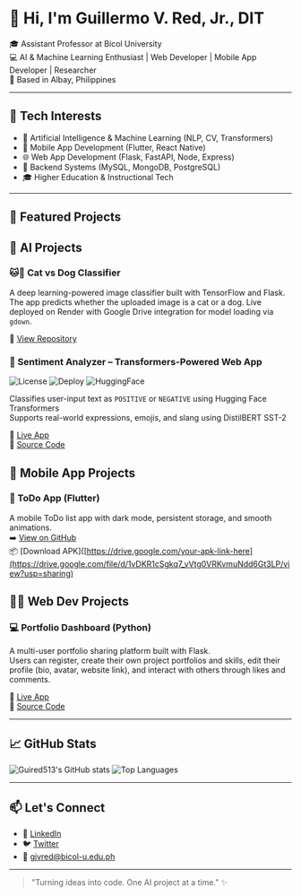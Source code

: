 # 👋 Hi, I'm Guillermo V. Red, Jr., DIT

🎓 Assistant Professor at Bicol University  
💻 AI & Machine Learning Enthusiast | Web Developer | Mobile App Developer | Researcher  
📍 Based in Albay, Philippines  

---

## 🧰 Tech Interests
- 🤖 Artificial Intelligence & Machine Learning (NLP, CV, Transformers)
- 📱 Mobile App Development (Flutter, React Native)
- 🌐 Web App Development (Flask, FastAPI, Node, Express)
- 🐘 Backend Systems (MySQL, MongoDB, PostgreSQL)
- 🎓 Higher Education & Instructional Tech

---

## 🚀 Featured Projects

## 🔬 AI Projects

### 🐱🐶 Cat vs Dog Classifier
A deep learning-powered image classifier built with TensorFlow and Flask. The app predicts whether the uploaded image is a cat or a dog. Live deployed on Render with Google Drive integration for model loading via `gdown`.

🔗 [View Repository](https://github.com/guired513/cat-vs-dog-classifier)

### 🧠 Sentiment Analyzer – Transformers-Powered Web App
![License](https://img.shields.io/github/license/guired513/sentiment-analyzer?style=flat-square)
![Deploy](https://img.shields.io/badge/Deployed%20on-Render-blue?style=flat-square)
![HuggingFace](https://img.shields.io/badge/Model-DistilBERT-orange?style=flat-square)

Classifies user-input text as `POSITIVE` or `NEGATIVE` using Hugging Face Transformers  
Supports real-world expressions, emojis, and slang using DistilBERT SST-2

🔗 [Live App](https://sentiment-analyzer-tfs2.onrender.com)  
📁 [Source Code](https://github.com/guired513/sentiment-analyzer)

## 📱 Mobile App Projects

### 📝 ToDo App (Flutter)
A mobile ToDo list app with dark mode, persistent storage, and smooth animations.  
➡️ [View on GitHub](https://github.com/guired513/todo_app)  
📦 [Download APK]([https://drive.google.com/your-apk-link-here](https://drive.google.com/file/d/1vDKR1cSgkq7_vVtg0VRKvmuNdd6Gt3LP/view?usp=sharing)

## 🧑‍💻 Web Dev Projects

### 💻 Portfolio Dashboard (Python)
A multi-user portfolio sharing platform built with Flask.  
Users can register, create their own project portfolios and skills, edit their profile (bio, avatar, website link), and interact with others through likes and comments.   

🔗 [Live App](https://flask-portfolio-dashboard.onrender.com/)  
📁 [Source Code](https://github.com/guired513/flask-portfolio-dashboard)  

---

## 📈 GitHub Stats

![Guired513's GitHub stats](https://github-readme-stats.vercel.app/api?username=guired513&show_icons=true&theme=default)
![Top Languages](https://github-readme-stats.vercel.app/api/top-langs/?username=guired513&layout=compact)

---

## 📫 Let's Connect

- 💼 [LinkedIn](https://www.linkedin.com/in/guired513)
- 🐦 [Twitter](https://twitter.com/guired513)
- 📧 gjvred@bicol-u.edu.ph

---

> "Turning ideas into code. One AI project at a time." ✨
